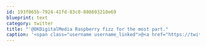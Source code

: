 ```yaml
---
id: 193f065b-7924-41fd-83c0-808693210e69
blueprint: text
category: twitter
title: "'@OKDigitalMedia Raspberry fizz for the most part."
caption: '<span class="username username_linked">@<a href="https://twitter.com/OKDigitalMedia" title="John Thiessen">OKDigitalMedia</a></span> Raspberry fizz for the most part.'
---
```


